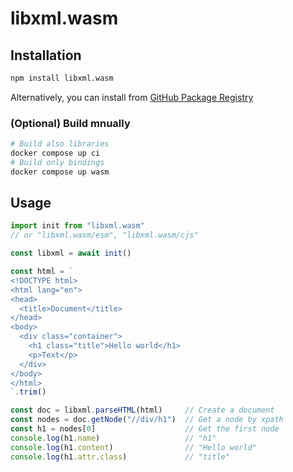 # libxml.wasm

## Installation

```bash
npm install libxml.wasm
```

Alternatively, you can install from [GitHub Package Registry](https://github.com/libxmlwasm/libxml.wasm/pkgs/npm/wasm)

### (Optional) Build mnually

```bash
# Build also libraries
docker compose up ci
# Build only bindings
docker compose up wasm
```

## Usage

```ts
import init from "libxml.wasm"
// or "libxml.wasm/esm", "libxml.wasm/cjs"

const libxml = await init()

const html = `
<!DOCTYPE html>
<html lang="en">
<head>
  <title>Document</title>
</head>
<body>
  <div class="container">
    <h1 class="title">Hello world</h1>
    <p>Text</p>
  </div>
</body>
</html>
`.trim()

const doc = libxml.parseHTML(html)     // Create a document
const nodes = doc.getNode("//div/h1")  // Get a node by xpath
const h1 = nodes[0]                    // Get the first node
console.log(h1.name)                   // "h1"
console.log(h1.content)                // "Hello world"
console.log(h1.attr.class)             // "title"
```
